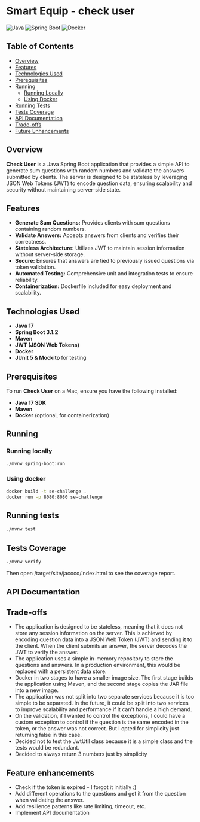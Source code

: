 # Smart Equip - check user

![Java](https://img.shields.io/badge/Java-17-orange.svg)
![Spring Boot](https://img.shields.io/badge/Spring%20Boot-3.1.2-green.svg)
![Docker](https://img.shields.io/badge/Docker-20.10.21-blue.svg)

## Table of Contents

- [Overview](#overview)
- [Features](#features)
- [Technologies Used](#technologies-used)
- [Prerequisites](#prerequisites)
- [Running](#running)
    - [Running Locally](#running-locally)
    - [Using Docker](#using-docker)
- [Running Tests](#running-tests)
- [Tests Coverage](#tests-coverage)
- [API Documentation](#api-documentation)
- [Trade-offs](#trade-offs)
- [Future Enhancements](#future-enhancements)

## Overview

**Check User** is a Java Spring Boot application that provides a simple API to generate sum questions with random numbers and validate the answers submitted by clients. The server is designed to be stateless by leveraging JSON Web Tokens (JWT) to encode question data, ensuring scalability and security without maintaining server-side state.

## Features

- **Generate Sum Questions:** Provides clients with sum questions containing random numbers.
- **Validate Answers:** Accepts answers from clients and verifies their correctness.
- **Stateless Architecture:** Utilizes JWT to maintain session information without server-side storage.
- **Secure:** Ensures that answers are tied to previously issued questions via token validation.
- **Automated Testing:** Comprehensive unit and integration tests to ensure reliability.
- **Containerization:** Dockerfile included for easy deployment and scalability.

## Technologies Used

- **Java 17**
- **Spring Boot 3.1.2**
- **Maven**
- **JWT (JSON Web Tokens)**
- **Docker**
- **JUnit 5 & Mockito** for testing

## Prerequisites

To run **Check User** on a Mac, ensure you have the following installed:

- **Java 17 SDK**
- **Maven**
- **Docker** (optional, for containerization)

## Running
### Running locally
```bash
./mvnw spring-boot:run
```

### Using docker
```bash
docker build -t se-challenge .
docker run -p 8080:8080 se-challenge
```


## Running tests
```bash
./mvnw test
```
## Tests Coverage
```bash
./mvnw verify
```
Then open /target/site/jacoco/index.html to see the coverage report.

## API Documentation

## Trade-offs
 - The application is designed to be stateless, meaning that it does not store any session information on the server. This is achieved by encoding question data into a JSON Web Token (JWT) and sending it to the client. When the client submits an answer, the server decodes the JWT to verify the answer.
 - The application uses a simple in-memory repository to store the questions and answers. In a production environment, this would be replaced with a persistent data store.
 - Docker in two stages to have a smaller image size. The first stage builds the application using Maven, and the second stage copies the JAR file into a new image.
 - The application was not split into two separate services because it is too simple to be separated. In the future, it could be split into two services to improve scalability and performance if it can't handle a high demand.
 - On the validation, if I wanted to control the exceptions, I could have a custom exception to control if the question is the same encoded in the token, or the answer was not correct. But I opted for simplicity just returning false in this case.
 - Decided not to test the JwtUtil class because it is a simple class and the tests would be redundant.
 - Decided to always return 3 numbers just by simplicity

## Feature enhancements
  - Check if the token is expired - I forgot it initially :)
  - Add different operations to the questions and get it from the question when validating the answer.
  - Add resilience patterns like rate limiting, timeout, etc.
  - Implement API documentation

